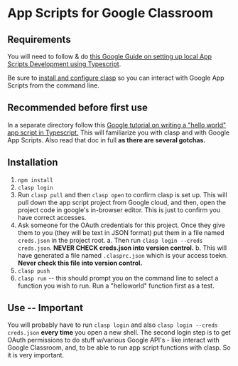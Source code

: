 # App Scripts for Google Classroom

## Requirements

You will need to follow & do [this Google Guide on setting up local App Scripts Development using Typescript](https://developers.google.com/apps-script/guides/typescript).

Be sure to [install and configure clasp](https://github.com/google/clasp) so you can interact with Google App Scripts from the command line.

## Recommended before first use

In a separate directory follow this [Google tutorial on writing a "hello world" app script in Typescript.](https://github.com/google/clasp/blob/master/docs/typescript.md) This will familiarize you with clasp and with Google App Scripts. Also read that doc in full **as there are several gotchas.**

## Installation

1. `npm install`
2. `clasp login`
3. Run `clasp pull` and then `clasp open` to confirm clasp is set up. This will pull down the app script project from Google cloud, and then, open the project code in google's in-browser editor. This is just to confirm you have correct accesses.
4. Ask someone for the OAuth credentials for this project. Once they give them to you (they will be text in JSON format) put them in a file named `creds.json` in the project root.
    a. Then run `clasp login --creds creds.json`. **NEVER CHECK creds.json into version control.**
    b. This will have generated a file named `.clasprc.json` which is your access toekn. **Never check this file into version control.**
5. `clasp push`
6. `clasp run` -- this should prompt you on the command line to select a function you wish to run. Run a "helloworld" function first as a test.

## Use -- Important

You will probably have to run `clasp login` and also `clasp login --creds creds.json` **every time** you open a new shell. The second login step is to get OAuth permissions to do stuff w/various Google API's - like interact with Google Classroom, and, to be able to run app script functions with clasp. So it is very important.